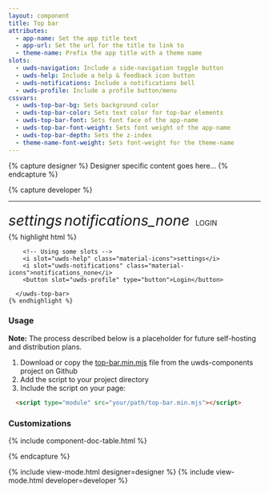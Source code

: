 ```yaml
---
layout: component
title: Top bar
attributes: 
  - app-name: Set the app title text
  - app-url: Set the url for the title to link to
  - theme-name: Prefix the app title with a theme name
slots: 
  - uwds-navigation: Include a side-navigation toggle button
  - uwds-help: Include a help & feedback icon button
  - uwds-notifications: Include a notifications bell
  - uwds-profile: Include a profile button/menu
cssvars: 
  - uwds-top-bar-bg: Sets background color
  - uwds-top-bar-color: Sets text color for top-bar elements
  - uwds-top-bar-font: Sets font face of the app-name
  - uwds-top-bar-font-weight: Sets font weight of the app-name
  - uwds-top-bar-depth: Sets the z-index
  - theme-name-font-weight: Sets font-weight for the theme-name
---
```


{% capture designer %}
	Designer specific content goes here...
{% endcapture %}

{% capture developer %}

---

<div class="uwds-demo">
  <div class="uwds-demo__demo">
    <uwds-top-bar 
      theme-name="MyUW" 
      app-name="Shiny New App" 
      app-url="#">
      <i slot="uwds-help" 
        style="margin: 0; height: 3rem; width: 4rem; font-size: 1.8rem; cursor: pointer; line-height: 3rem; text-align: center;" 
        class="material-icons">settings</i>
      <i slot="uwds-notifications" 
      style="margin: 0; height: 3rem; width: 4rem; font-size: 1.8rem; cursor: pointer; line-height: 3rem; text-align: center;" 
      class="material-icons">notifications_none</i>
      <span slot="uwds-profile" style="cursor:pointer; margin:0 0.5rem; width: 4rem;">LOGIN</span>
    </uwds-top-bar>
  </div>
  <div class="uwds-demo__code">
    {% highlight html %}
      <uwds-top-bar 
        theme-name="MyUW" 
        app-name="Shiny New App" 
        app-url="/shiny-app-home-page">

        <!-- Using some slots -->
        <i slot="uwds-help" class="material-icons">settings</i>
        <i slot="uwds-notifications" class="material-icons">notifications_none</i>
        <button slot="uwds-profile" type="button">Login</button>

      </uwds-top-bar>
    {% endhighlight %}
  </div>
</div>

### Usage

<div class="uwds-beta-info">
  <p><strong>Note:</strong> The process described below is a placeholder for future self-hosting and distribution plans.</p>
</div>

1. Download or copy the [top-bar.min.mjs](https://github.com/UW-Madison-DoIT/uwds-components/tree/master/dist/top-bar) file from the uwds-components project on Github
2. Add the script to your project directory
3. Include the script on your page: 
```html
  <script type="module" src="your/path/top-bar.min.mjs"></script>
```

### Customizations

{% include component-doc-table.html %}

{% endcapture %}

{% include view-mode.html designer=designer %}
{% include view-mode.html developer=developer %}

